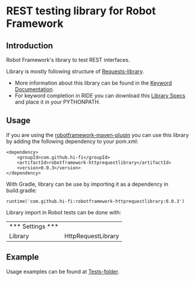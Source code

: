 # REST testing library for Robot Framework
Introduction
------------
Robot Framework's library to test REST interfaces.

Library is mostly following structure of [Requests-library](https://github.com/bulkan/robotframework-requests).

* More information about this library can be found in the
  [Keyword Documentation](http://search.maven.org/remotecontent?filepath=com/github/hi-fi/robotframework-httprequestlibrary/0.0.3/robotframework-httprequestlibrary-0.0.3.html).
* For keyword completion in RIDE you can download this
  [Library Specs](http://search.maven.org/remotecontent?filepath=com/github/hi-fi/robotframework-httprequestlibrary/0.0.3/robotframework-httprequestlibrary-0.0.3.xml)
  and place it in your PYTHONPATH.

Usage
-----
If you are using the [robotframework-maven-plugin](http://robotframework.org/MavenPlugin/) you can
use this library by adding the following dependency to 
your pom.xml:

    <dependency>
        <groupId>com.github.hi-fi</groupId>
        <artifactId>robotframework-httprequestlibrary</artifactId>
        <version>0.0.3</version>
    </dependency>
    
With Gradle, library can be use by importing it as a dependency in build.gradle:

    runtime('com.github.hi-fi:robotframework-httprequestlibrary:0.0.3')
    
Library import in Robot tests can be done with:

|                    |                                 |
| ----------------   | ------------------------------- | 
| *** Settings ***   |                                 |                 
| Library            | HttpRequestLibrary              |   
   
Example
-------
Usage examples can be found at [Tests-folder](/src/test/robotframework/acceptance).

